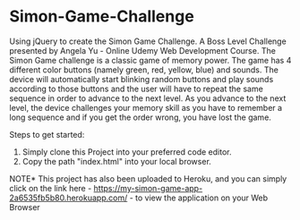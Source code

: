 # Simon-Game-Challenge

Using jQuery to create the Simon Game Challenge. A Boss Level Challenge presented by Angela Yu - Online Udemy Web Development Course. The Simon Game challenge is a classic game of memory power. The game has 4 different color buttons (namely green, red, yellow, blue) and sounds. The device will automatically start blinking random buttons and play sounds according to those buttons and the user will have to repeat the same sequence in order to advance to the next level. As you advance to the next level, the device challenges your memory skill as you have to remember a long sequence and if you get the order wrong, you have lost the game.

Steps to get started:
1) Simply clone this Project into your preferred code editor.
2) Copy the path "index.html" into your local browser.


NOTE* This project has also been uploaded to Heroku, and you can simply click on the link here - https://my-simon-game-app-2a6535fb5b80.herokuapp.com/ - to view the application on your Web Browser

